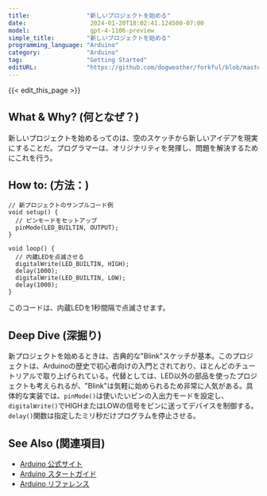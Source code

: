 ```yaml
---
title:                "新しいプロジェクトを始める"
date:                  2024-01-20T18:02:41.124500-07:00
model:                 gpt-4-1106-preview
simple_title:         "新しいプロジェクトを始める"
programming_language: "Arduino"
category:             "Arduino"
tag:                  "Getting Started"
editURL:              "https://github.com/dogweather/forkful/blob/master/content/ja/arduino/starting-a-new-project.md"
---
```


{{< edit_this_page >}}

## What & Why? (何となぜ？)

新しいプロジェクトを始めるってのは、空のスケッチから新しいアイデアを現実にすることだ。プログラマーは、オリジナリティを発揮し、問題を解決するためにこれを行う。

## How to: (方法：)

```Arduino
// 新プロジェクトのサンプルコード例
void setup() {
  // ピンモードをセットアップ
  pinMode(LED_BUILTIN, OUTPUT);
}

void loop() {
  // 内蔵LEDを点滅させる
  digitalWrite(LED_BUILTIN, HIGH);   
  delay(1000);                       
  digitalWrite(LED_BUILTIN, LOW);    
  delay(1000);                       
}
```

このコードは、内蔵LEDを1秒間隔で点滅させます。

## Deep Dive (深掘り)

新プロジェクトを始めるときは、古典的な"Blink"スケッチが基本。このプロジェクトは、Arduinoの歴史で初心者向けの入門とされており、ほとんどのチュートリアルで取り上げられている。代替としては、LED以外の部品を使ったプロジェクトも考えられるが、"Blink"は気軽に始められるため非常に人気がある。具体的な実装では、`pinMode()`は使いたいピンの入出力モードを設定し、`digitalWrite()`でHIGHまたはLOWの信号をピンに送ってデバイスを制御する。`delay()`関数は指定したミリ秒だけプログラムを停止させる。

## See Also (関連項目)

- [Arduino 公式サイト](https://www.arduino.cc/)
- [Arduino スタートガイド](https://www.arduino.cc/en/Guide/HomePage)
- [Arduino リファレンス](https://www.arduino.cc/reference/en/)